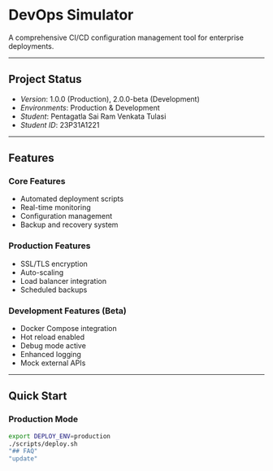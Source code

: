 # DevOps Simulator

A comprehensive CI/CD configuration management tool for enterprise deployments.

---

## Project Status
- *Version*: 1.0.0 (Production), 2.0.0-beta (Development)
- *Environments*: Production & Development
- *Student*: Pentagatla Sai Ram Venkata Tulasi
- *Student ID*: 23P31A1221

<!--
# Experimental Project Info
*Version*: 3.0.0-experimental  
*Environment*: Testing  
*Maintainer*: DevOps Innovation Team
-->

---

## Features

### Core Features
- Automated deployment scripts
- Real-time monitoring
- Configuration management
- Backup and recovery system

### Production Features
- SSL/TLS encryption
- Auto-scaling
- Load balancer integration
- Scheduled backups

### Development Features (Beta)
- Docker Compose integration  
- Hot reload enabled  
- Debug mode active  
- Enhanced logging  
- Mock external APIs  

<!--
# Experimental Add-ons
- 🤖 AI-powered deployment optimization  
- 🌐 Multi-cloud orchestration (AWS, Azure, GCP, DigitalOcean)  
- 📈 Predictive scaling with machine learning  
- 🔒 Zero-trust security architecture  
- 🌊 Event-driven architecture  
- 🎯 Chaos engineering tools  
-->

---

## Quick Start

### Production Mode
```bash
export DEPLOY_ENV=production
./scripts/deploy.sh 
"## FAQ" 
"update" 
